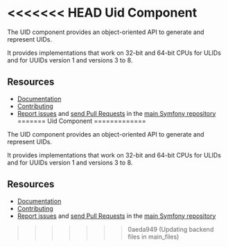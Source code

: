 <<<<<<< HEAD
Uid Component
=============

The UID component provides an object-oriented API to generate and represent UIDs.

It provides implementations that work on 32-bit and 64-bit CPUs
for ULIDs and for UUIDs version 1 and versions 3 to 8.

Resources
---------

 * [Documentation](https://symfony.com/doc/current/components/uid.html)
 * [Contributing](https://symfony.com/doc/current/contributing/index.html)
 * [Report issues](https://github.com/symfony/symfony/issues) and
   [send Pull Requests](https://github.com/symfony/symfony/pulls)
   in the [main Symfony repository](https://github.com/symfony/symfony)
=======
Uid Component
=============

The UID component provides an object-oriented API to generate and represent UIDs.

It provides implementations that work on 32-bit and 64-bit CPUs
for ULIDs and for UUIDs version 1 and versions 3 to 8.

Resources
---------

 * [Documentation](https://symfony.com/doc/current/components/uid.html)
 * [Contributing](https://symfony.com/doc/current/contributing/index.html)
 * [Report issues](https://github.com/symfony/symfony/issues) and
   [send Pull Requests](https://github.com/symfony/symfony/pulls)
   in the [main Symfony repository](https://github.com/symfony/symfony)
>>>>>>> 0aeda949 (Updating backend files in main_files)
